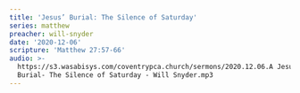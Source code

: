 ```yaml
---
title: 'Jesus’ Burial: The Silence of Saturday'
series: matthew
preacher: will-snyder
date: '2020-12-06'
scripture: 'Matthew 27:57-66'
audio: >-
  https://s3.wasabisys.com/coventrypca.church/sermons/2020.12.06.A Jesus’
  Burial- The Silence of Saturday - Will Snyder.mp3
---
```

